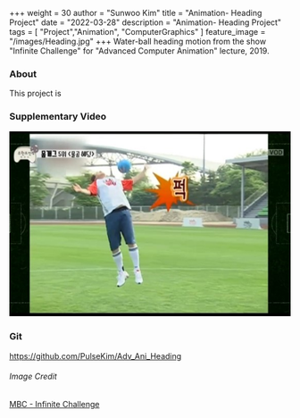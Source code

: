 +++
weight = 30
author = "Sunwoo Kim"
title = "Animation- Heading Project"
date = "2022-03-28"
description = "Animation- Heading Project"
tags = [
    "Project","Animation", "ComputerGraphics"
]
feature_image = "/images/Heading.jpg"
+++
Water-ball heading motion from the show "Infinite Challenge" for "Advanced Computer Animation" lecture, 2019.
<!--more-->

### About
This project is 

### Supplementary Video

![alt text](/images/Heading.jpg "Title")


### Git
https://github.com/PulseKim/Adv_Ani_Heading

###### Image Credit
[MBC - Infinite Challenge](https://www.youtube.com/watch?v=f7rn_2-r5Hg&ab_channel=MBCentertainment)